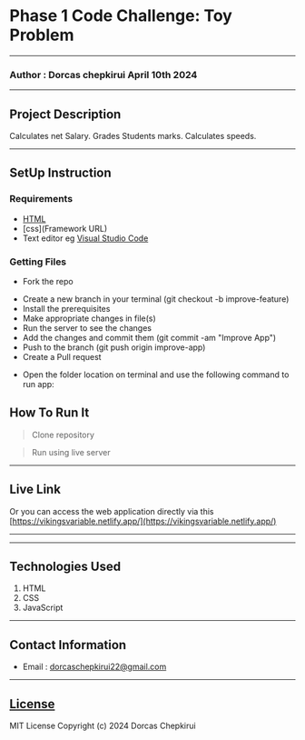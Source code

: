 # Phase 1 Code Challenge: Toy Problem

*****
### Author : Dorcas chepkirui April 10th 2024
****
## Project Description
Calculates net Salary.
Grades Students marks.
Calculates speeds. 

********
## SetUp Instruction
### Requirements
* [HTML](html.com)
* [css](Framework URL)
* Text editor eg [Visual Studio Code](https://code.visualstudio.com/download)


### Getting Files
* Fork the repo
- Create a new branch in your terminal (git checkout -b improve-feature)
- Install the prerequisites
- Make appropriate changes in file(s)
- Run the server to see the changes
- Add the changes and commit them (git commit -am "Improve App")
- Push to the branch (git push origin improve-app)
- Create a Pull request
* Open the folder location on terminal and use the following command to run app:

## How To Run It
>  Clone repository

> Run using live server
*****
## Live Link
Or you can access the web application directly via this [https://vikingsvariable.netlify.app/](https://vikingsvariable.netlify.app/)
*****
*****
## Technologies Used
1. HTML
2. CSS
3. JavaScript
*****
## Contact Information
* Email : dorcaschepkirui22@gmail.com
*****
## [License](LICENSE)
MIT License
Copyright (c) 2024 Dorcas Chepkirui
